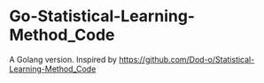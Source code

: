 # Go-Statistical-Learning-Method_Code
A Golang version. Inspired by https://github.com/Dod-o/Statistical-Learning-Method_Code 

